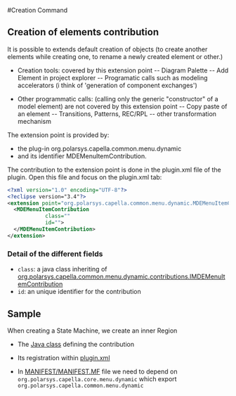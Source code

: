 #Creation Command

## Creation of elements contribution

It is possible to extends default creation of objects (to create another elements while creating one, to rename a newly created element or other.)

- Creation tools: covered by this extension point -- Diagram Palette -- Add Element in project explorer -- Programatic calls such as modeling accelerators (i think of 'generation of component exchanges')

- Other programmatic calls: (calling only the generic "constructor" of a model element) are not covered by this extension point -- Copy paste of an element -- Transitions, Patterns, REC/RPL -- other transformation mechanism


The extension point is provided by:

* the plug-in org.polarsys.capella.common.menu.dynamic
* and its identifier MDEMenuItemContribution.

The contribution to the extension point is done in the plugin.xml file of the plugin. Open this file and focus on the plugin.xml tab:

```xml
<?xml version="1.0" encoding="UTF-8"?>
<?eclipse version="3.4"?>
<extension point="org.polarsys.capella.common.menu.dynamic.MDEMenuItemContribution">
  <MDEMenuItemContribution
            class=""
            id="">
  </MDEMenuItemContribution>
</extension>
```

### Detail of the different fields

* `class`: a java class inheriting of [org.polarsys.capella.common.menu.dynamic.contributions.IMDEMenuItemContribution](https://github.com/eclipse-capella/capella/blob/master/common/plugins/org.polarsys.capella.common.menu.dynamic/src/org/polarsys/capella/common/menu/dynamic/contributions/IMDEMenuItemContribution.java)
* `id`: an unique identifier for the contribution


## Sample

When creating a State Machine, we create an inner Region

* The [Java class](https://github.com/eclipse-capella/capella/blob/master/core/plugins/org.polarsys.capella.core.data.menu.contributions/src/org/polarsys/capella/core/data/menu/contributions/capellacommon/StateMachineItemContribution.java) defining the contribution

* Its registration within [plugin.xml](https://github.com/eclipse-capella/capella/blob/master/core/plugins/org.polarsys.capella.core.data.menu.contributions/plugin.xml#L361)

* In [MANIFEST/MANIFEST.MF](https://github.com/eclipse-capella/capella/blob/c55af03da4a1e2ba1aa1cc78632a365fc4fc3e51/core/plugins/org.polarsys.capella.core.data.menu.contributions/META-INF/MANIFEST.MF#L8) file we need to depend on `org.polarsys.capella.core.menu.dynamic` which export `org.polarsys.capella.common.menu.dynamic`
